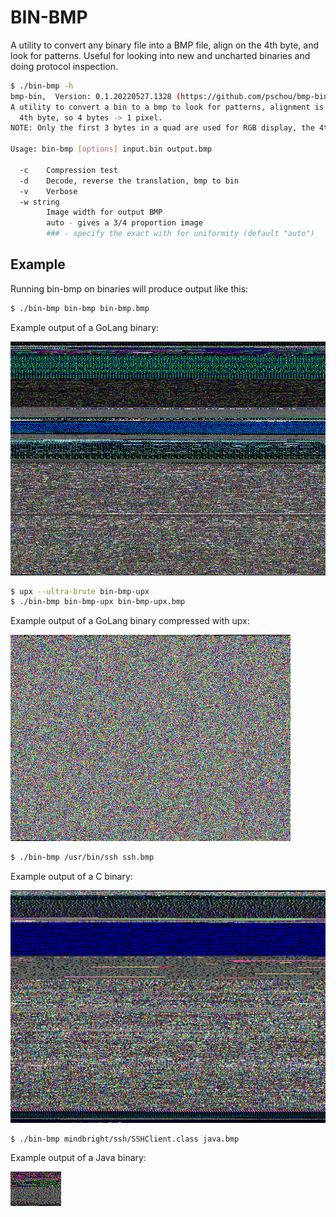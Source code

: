 # BIN-BMP

A utility to convert any binary file into a BMP file, align on the 4th byte,
and look for patterns.   Useful for looking into new and uncharted binaries and
doing protocol inspection.


```bash
$ ./bin-bmp -h
bmp-bin,  Version: 0.1.20220527.1328 (https://github.com/pschou/bmp-bin)
A utility to convert a bin to a bmp to look for patterns, alignment is done on every
  4th byte, so 4 bytes -> 1 pixel.
NOTE: Only the first 3 bytes in a quad are used for RGB display, the 4th is omitted.

Usage: bin-bmp [options] input.bin output.bmp

  -c    Compression test
  -d    Decode, reverse the translation, bmp to bin
  -v    Verbose
  -w string
        Image width for output BMP
        auto - gives a 3/4 proportion image
        ### - specify the exact with for uniformity (default "auto")
```

## Example
Running bin-bmp on binaries will produce output like this:

```bash
$ ./bin-bmp bin-bmp bin-bmp.bmp
```

Example output of a GoLang binary:

![output](bin-bmp.bmp)

```bash
$ upx --ultra-brute bin-bmp-upx
$ ./bin-bmp bin-bmp-upx bin-bmp-upx.bmp
```

Example output of a GoLang binary compressed with upx:

![output](bin-bmp-upx.bmp)


```bash
$ ./bin-bmp /usr/bin/ssh ssh.bmp
```

Example output of a C binary:

![output](ssh.bmp)

```bash
$ ./bin-bmp mindbright/ssh/SSHClient.class java.bmp
```

Example output of a Java binary:

![output](java.bmp)
